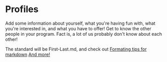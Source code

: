 # Profiles

Add some information about yourself, what you're having fun with, what you're interested in, and what you have to offer! Get to know the other people in your program. Fact is, a lot of us probably don't know about each other!

The standard will be First-Last.md,
and check out [Formating tips for markdown](https://help.github.com/articles/github-flavored-markdown/)
[And more!](https://guides.github.com/features/mastering-markdown/)
